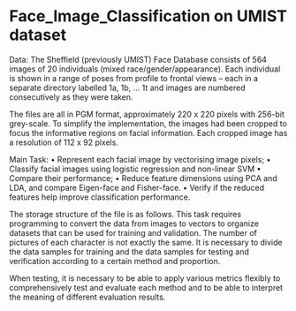 # Face_Image_Classification on UMIST dataset
Data:
The Sheffield (previously UMIST) Face Database consists of 564 images of 20 individuals (mixed
race/gender/appearance). 
Each individual is shown in a range of poses from profile to frontal views –
each in a separate directory labelled 1a, 1b, … 1t and images are numbered consecutively as they were
taken. 

The files are all in PGM format, approximately 220 x 220 pixels with 256-bit grey-scale. 
To simplify the implementation, the images had been cropped to focus the informative regions 
on facial information. 
Each cropped image has a resolution of 112 x 92 pixels.


Main Task:
• Represent each facial image by vectorising image pixels;
• Classify facial images using logistic regression and non-linear SVM
• Compare their performance;
• Reduce feature dimensions using PCA and LDA, and compare Eigen-face and Fisher-face.
• Verify if the reduced features help improve classification performance.


The storage structure of the file is as follows.
This task requires programming to convert the data from images to vectors to organize datasets that can
be used for training and validation.
The number of pictures of each character is not exactly the same.
It is necessary to divide the data samples for training and the data samples for testing and 
verification according to a certain method and proportion.

When testing, it is necessary to be able to apply various metrics flexibly to comprehensively test and
evaluate each method and to be able to interpret the meaning of different evaluation results.
